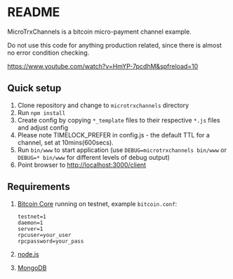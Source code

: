 # README

MicroTrxChannels is a bitcoin micro-payment channel example.

Do not use this code for anything production related, since there is almost no error condition checking.

https://www.youtube.com/watch?v=HmYP-7pcdhM&spfreload=10

## Quick setup

1. Clone repository and change to `microtrxchannels` directory
2. Run `npm install`
3. Create config by copying `*_template` files to their respective `*.js` files and adjust config
4. Please note TIMELOCK_PREFER in config.js - the default TTL for a channel, set at 10mins(600secs).
5. Run `bin/www` to start application (use `DEBUG=microtrxchannels bin/www` or `DEBUG=* bin/www` for different levels of debug output)
6. Point browser to [http://localhost:3000/client](http://localhost:3000/client)

## Requirements

1. [Bitcoin Core](https://bitcoin.org/en/download) running on testnet, example `bitcoin.conf`:

    ```
    testnet=1
    daemon=1
    server=1
    rpcuser=your_user
    rpcpassword=your_pass
    ```
2. [node.js](http://nodejs.org/)
3. [MongoDB](http://www.mongodb.org)
